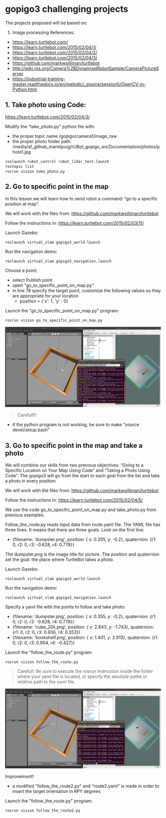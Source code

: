 # **gopigo3 challenging projects**

The projects proposed will be based on:
1. Image processing
References:
- https://learn.turtlebot.com/
- https://learn.turtlebot.com/2015/02/04/1/
- https://learn.turtlebot.com/2015/02/04/2/
- https://learn.turtlebot.com/2015/02/04/3/
- https://github.com/markwsilliman/turtlebot
- http://wiki.ros.org/Camera%2BDynamixelRobotSample/CameraPictureServer
- https://industrial-training-master.readthedocs.io/en/melodic/_source/session5/OpenCV-in-Python.html

## 1. Take photo using Code:

https://learn.turtlebot.com/2015/02/04/3/

Modify the "take_photo.py" python file with:
- the proper topic name /gopigo/camera1/image_raw
- the proper photo folder path: /media/sf_github_manelpuig/rUBot_gopigo_ws/Documentation/photos/photo1.jpg
```shell
roslaunch rubot_control rubot_lidar_test.launch 
rostopic list
rosrun vision take_photo.py
```
## **2. Go to specific point in the map**

In this lesson we will learn how to send robot a command: “go to a specific position at map”.

We will work with the files from: https://github.com/markwsilliman/turtlebot

Follow the instructions in: https://learn.turtlebot.com/2015/02/03/11/

Launch Gazebo:
```shell
roslaunch virtual_slam gopigo3_world.launch
```

Run the navigation demo:
```shell
roslaunch virtual_slam gopigo3_navigation.launch
```
Choose a point: 

- select Publish point
- open "go_to_specific_point_on_map.py"
- in line 78 specify the target point, customize the following values so they are appropriate for your location
    - position = {'x': 1, 'y' : 0}

Launch the "go_to_specific_point_on_map.py" program:
```shell
rosrun vision go_to_specific_point_on_map.py
```
![Getting Started](./Images/6_go_to_point.png)
>Carefull!!:
- if the python program is not working, be sure to make "source devel/setup.bash"

## **3. Go to specific point in the map and take a photo**

We will combine our skills from two previous objectives: “Going to a Specific Location on Your Map Using Code” and “Taking a Photo Using Code”. The gopigo3 will go from the start to each goal from the list and take a photo in every position.

We will work with the files from: https://github.com/markwsilliman/turtlebot

Follow the instructions in: https://learn.turtlebot.com/2015/02/04/5/

We use the code go_to_specific_point_on_map.py and take_photo.py from previous exemples. 

Follow_the_route.py reads input data from route.yaml file. The YAML file has three lines. It means that there are three goals. Look on the first line:

- {filename: 'dumpster.png', position: { x: 0.355, y: -0.2}, quaternion: {r1: 0, r2: 0, r3: -0.628, r4: 0.778}}

The dumpster.png is the image title for picture. The position and quaternion set the goal: the place where TurtleBot takes a photo. 

Launch Gazebo:

    roslaunch virtual_slam gopigo3_world.launch

Run the navigation demo:

    roslaunch virtual_slam gopigo3_navigation.launch

Specify a yaml file with the points to follow and take photo:

- {filename: 'dumpster.png', position: { x: 0.355, y: -0.2}, quaternion: {r1: 0, r2: 0, r3: -0.628, r4: 0.778}}
- {filename: 'cube_20k.png', position: { x: 2.843, y: -1.743}, quaternion: {r1: 0, r2: 0, r3: 0.936, r4: 0.353}}
- {filename: 'bookshelf.png', position: { x: 1.401, y: 2.913}, quaternion: {r1: 0, r2: 0, r3: 0.904, r4: -0.427}}

Launch the "follow_the_route.py" program:

    rosrun vision follow_the_route.py 

>Careful!: 
Be sure to execute the rosrun instruction inside the folder where your yaml file is located, or specify the absolute pathe or relative path to the yaml file.

![Getting Started](./Images/6_follow_route.png)

Improvement!:
- a modified "follow_the_route2.py" and "route2.yaml" is made in order to insert the target orientation in RPY degrees

Launch the "follow_the_route.py" program:

    rosrun vision follow_the_route2.py 